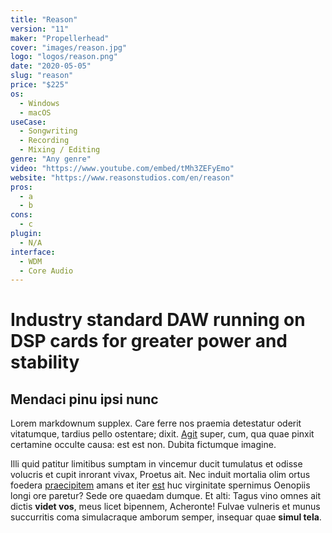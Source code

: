```yaml
---
title: "Reason"
version: "11"
maker: "Propellerhead"
cover: "images/reason.jpg"
logo: "logos/reason.png"
date: "2020-05-05"
slug: "reason"
price: "$225"
os:
  - Windows
  - macOS
useCase:
  - Songwriting
  - Recording
  - Mixing / Editing
genre: "Any genre"
video: "https://www.youtube.com/embed/tMh3ZEFyEmo"
website: "https://www.reasonstudios.com/en/reason"
pros:
  - a
  - b
cons:
  - c
plugin:
  - N/A
interface:
  - WDM
  - Core Audio
---
```


# Industry standard DAW running on DSP cards for greater power and stability

## Mendaci pinu ipsi nunc

Lorem markdownum supplex. Care ferre nos praemia detestatur oderit vitatumque,
tardius pello ostentare; dixit. [Agit](http://accessit.net/) super, cum, qua
quae pinxit certamine occulte causa: est est non. Dubita fictumque imagine.

Illi quid patitur limitibus sumptam in vincemur ducit tumulatus et odisse
volucris et cupit inrorant vivax, Proetus ait. Nec induit mortalia olim ortus
foedera [praecipitem](http://www.pontumferae.io/protinuset.html) amans et iter
[est](http://casuquefuit.io/murmurevestrum.aspx) huc virginitate spernimus
Oenopiis longi ore paretur? Sede ore quaedam dumque. Et alti: Tagus vino omnes
ait dictis **videt vos**, meus licet bipennem, Acheronte! Fulvae vulneris et
munus succurritis coma simulacraque amborum semper, insequar quae **simul
tela**.
